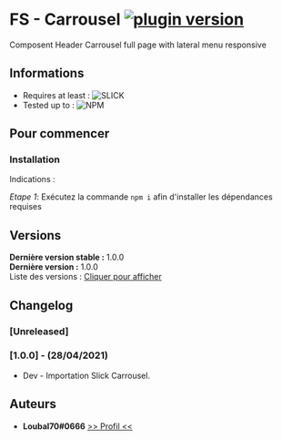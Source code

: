 # FS - Carrousel [![plugin version](https://img.shields.io/badge/version-v1.0.0-color.svg)](https://github.com/Loubal70/Carrousel/releases/latest)

Composent Header Carrousel full page with lateral menu responsive

## Informations

- Requires at least : ![SLICK](https://img.shields.io/badge/SLICK-Required-orange)
- Tested up to : ![NPM](https://img.shields.io/badge/NPM-7.11.1-green.svg)

## Pour commencer


### Installation

Indications :


_Etape 1_: Exécutez la commande ``npm i`` afin d'installer les dépendances requises

## Versions

**Dernière version stable :** 1.0.0 <br>
**Dernière version :** 1.0.0<br>
Liste des versions : [Cliquer pour afficher](https://github.com/Loubal70/GrandLine_WhiteList/tags)

## Changelog

### [Unreleased]

### [1.0.0] - (28/04/2021)

* Dev - Importation Slick Carrousel.

## Auteurs

* **Loubal70#0666** [>> Profil <<](https://github.com/Loubal70/)
